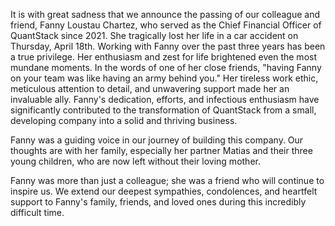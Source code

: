It is with great sadness that we announce the passing of our colleague and friend, Fanny Loustau Chartez, who served as the Chief Financial Officer of QuantStack since 2021. She tragically lost her life in a car accident on Thursday, April 18th.
Working with Fanny over the past three years has been a true privilege. Her enthusiasm and zest for life brightened even the most mundane moments. In the words of one of her close friends, "having Fanny on your team was like having an army behind you." Her tireless work ethic, meticulous attention to detail, and unwavering support made her an invaluable ally. Fanny's dedication, efforts, and infectious enthusiasm have significantly contributed to the transformation of QuantStack from a small, developing company into a solid and thriving business.

Fanny was a guiding voice in our journey of building this company. Our thoughts are with her family, especially her partner Matias and their three young children, who are now left without their loving mother.

Fanny was more than just a colleague; she was a friend who will continue to inspire us. We extend our deepest sympathies, condolences, and heartfelt support to Fanny's family, friends, and loved ones during this incredibly difficult time.
